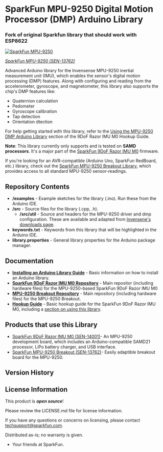 SparkFun MPU-9250 Digital Motion Processor (DMP) Arduino Library
========================================

### Fork of original Sparkfun library that should work with ESP8622

[![SparkFun MPU-9250](https://cdn.sparkfun.com//assets/parts/1/1/3/0/6/13762-00a.jpg)](https://www.sparkfun.com/products/13762)

[*SparkFun MPU-9250 (SEN-13762)*](https://www.sparkfun.com/products/13762)

Advanced Arduino library for the Invensense MPU-9250 inertial measurement unit (IMU), which enables the sensor's digital motion processing (DMP) features. Along with configuring and reading from the accelerometer, gyroscope, and magnetometer, this library also supports the chip's DMP features like:

* Quaternion calculation
* Pedometer
* Gyroscope calibration
* Tap detection
* Orientation dtection

For help getting started with this library, refer to the [Using the MPU-9250 DMP Arduino Library](https://learn.sparkfun.com/tutorials/9dof-razor-imu-m0-hookup-guide#using-the-mpu-9250-dmp-arduino-library) section of the 9DoF Razor IMU M0 Hookup Guide.

**Note**: This library currently only supports and is tested on **SAMD processors**. It's a major part of the [SparkFun 9DoF Razor IMU M0](https://www.sparkfun.com/products/14001) firmware.

If you're looking for an AVR-compatible (Arduino Uno, SparkFun RedBoard, etc.) library, check out the [SparkFun MPU-9250 Breakout Library](https://github.com/sparkfun/SparkFun_MPU-9250_Breakout_Arduino_Library), which provides access to all standard MPU-9250 sensor-readings.

Repository Contents
-------------------

* **/examples** - Example sketches for the library (.ino). Run these from the Arduino IDE. 
* **/src** - Source files for the library (.cpp, .h).
	* **/src/util** - Source and headers for the MPU-9250 driver and dmp configuration. These are available and adapted from [Invensene's downloads page](https://www.invensense.com/developers/software-downloads/#sla_content_45).
* **keywords.txt** - Keywords from this library that will be highlighted in the Arduino IDE. 
* **library.properties** - General library properties for the Arduino package manager. 

Documentation
--------------

* **[Installing an Arduino Library Guide](https://learn.sparkfun.com/tutorials/installing-an-arduino-library)** - Basic information on how to install an Arduino library.
* **[SparkFun 9DoF Razor IMU M0 Repository](https://github.com/sparkfun/9DOF_Razor_IMU)** - Main repositor (including hardware files) for the MPU-9250-based SparkFun 9DoF Razor IMU M0
* **[MPU-9250 Breakout Repository](https://github.com/sparkfun/MPU-9250_Breakout)** - Main repository (including hardware files) for the MPU-9250 Breakout.
* **[Hookup Guide](https://learn.sparkfun.com/tutorials/9dof-razor-imu-m0-hookup-guide)** - Basic hookup guide for the SparkFun 9DoF Razor IMU M0, including a [section on using this library](https://learn.sparkfun.com/tutorials/9dof-razor-imu-m0-hookup-guide#using-the-mpu-9250-dmp-arduino-library).

Products that use this Library 
---------------------------------

* [SparkFun 9DoF Razor IMU M0 (SEN-14001)](https://www.sparkfun.com/products/14001)- An MPU-9250 development board, which includes an Arduino-compatible SAMD21 processor, LiPo battery charger, and USB interface.
* [SparkFun MPU-9250 Breakout (SEN-13762)](https://www.sparkfun.com/products/13762)- Easily adaptible breakout board for the MPU-9250.

Version History
---------------


License Information
-------------------

This product is _**open source**_! 

Please review the LICENSE.md file for license information. 

If you have any questions or concerns on licensing, please contact techsupport@sparkfun.com.

Distributed as-is; no warranty is given.

- Your friends at SparkFun.
